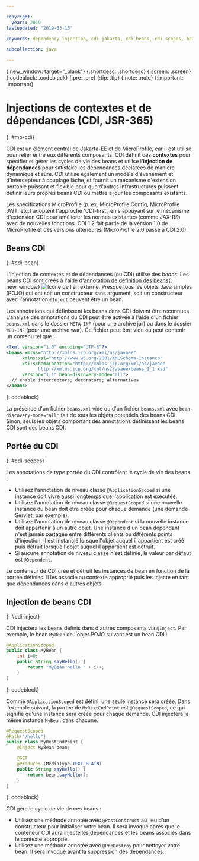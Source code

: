 ```yaml
---

copyright:
  years: 2019
lastupdated: "2019-03-15"

keywords: dependency injection, cdi jakarta, cdi beans, cdi scopes, bean lifecycle, context injection microprofile, microprofile cdi

subcollection: java

---
```


{:new_window: target="_blank"}
{:shortdesc: .shortdesc}
{:screen: .screen}
{:codeblock: .codeblock}
{:pre: .pre}
{:tip: .tip}
{:note: .note}
{:important: .important}

# Injections de contextes et de dépendances (CDI, JSR-365)
{: #mp-cdi}

CDI est un élément central de Jakarta-EE et de MicroProfile, car il est utilisé pour relier entre eux différents composants. CDI définit des **contextes** pour spécifier et gérer les cycles de vie des beans et utilise l'**injection de dépendances** pour satisfaire les dépendances déclarées de manière dynamique et sûre. CDI utilise également un modèle d'événement et d'intercepteur à couplage lâche, et fournit un mécanisme d'extension portable puissant et flexible pour que d'autres infrastructures puissent définir leurs propres beans CDI ou mettre à jour les composants existants.

Les spécifications MicroProfile (p. ex. MicroProfile Config, MicroProfile JWT, etc.) adoptent l'approche 'CDI-first', en s'appuyant sur le mécanisme d'extension CDI pour améliorer les normes existantes (comme JAX-RS) avec de nouvelles fonctions. CDI 1.2 fait partie de la version 1.0 de MicroProfile et des versions ultérieures (MicroProfile 2.0 passe à CDI 2.0).

## Beans CDI
{: #cdi-bean}

L'injection de contextes et de dépendances (ou CDI) utilise des _beans_. Les beans CDI sont créés à l'aide d'[annotation de définition des beans](https://docs.jboss.org/cdi/spec/2.0/cdi-spec.html){: new_window} ![Icône de lien externe](../icons/launch-glyph.svg "Icône de lien externe"). Presque tous les objets Java simples (POJO) qui ont soit un constructeur sans argument, soit un constructeur avec l'annotation `@Inject` peuvent être un bean.

Les annotations qui définissent les beans dans CDI doivent être reconnues. L'analyse des annotations du CDI peut être activée à l'aide d'un fichier `beans.xml` dans le dossier `META-INF` (pour une archive jar) ou dans le dossier `WEB-INF` (pour une archive war). Ce fichier peut être vide ou peut contenir un contenu tel que :

```xml
<?xml version="1.0" encoding="UTF-8"?>
<beans xmlns="http://xmlns.jcp.org/xml/ns/javaee"
      xmlns:xsi="http://www.w3.org/2001/XMLSchema-instance"
      xsi:schemaLocation="http://xmlns.jcp.org/xml/ns/javaee
            http://xmlns.jcp.org/xml/ns/javaee/beans_1_1.xsd"
      version="1.1" bean-discovery-mode="all">
  // enable interceptors; decorators; alternatives
</beans>
```
{: codeblock}

La présence d'un fichier `beans.xml` vide ou d'un fichier `beans.xml` avec `bean-discovery-mode="all"` fait de tous les objets potentiels des beans CDI. Sinon, seuls les objets comportant des annotations définissant les beans CDI sont des beans CDI.

## Portée du CDI
{: #cdi-scopes}

Les annotations de type portée du CDI contrôlent le cycle de vie des beans :

* Utilisez l'annotation de niveau classe `@ApplicationScoped` si une instance doit vivre aussi longtemps que l'application est exécutée.
* Utilisez l'annotation de niveau classe `@RequestScoped` si une nouvelle instance du bean doit être créée pour chaque demande (une demande Servlet, par exemple).
* Utilisez l'annotation de niveau classe `@Dependent` si la nouvelle instance doit appartenir à un autre objet. Une instance d'un bean dépendant n'est jamais partagée entre différents clients ou différents points d'injection. Il est instancié lorsque l'objet auquel il appartient est créé puis détruit lorsque l'objet auquel il appartient est détruit.
* Si aucune annotation de niveau classe n'est définie, la valeur par défaut est `@Dependent`.

Le conteneur de CDI crée et détruit les instances de bean en fonction de la portée définies. Il les associe au contexte approprié puis les injecte en tant que dépendances dans d'autres objets.

## Injection de beans CDI
{: #cdi-inject}

CDI injectera les beans définis dans d'autres composants via `@Inject`. Par exemple, le bean `MyBean` de l'objet POJO suivant est un bean CDI :

```java
@ApplicationScoped
public class MyBean {
    int i=0;
    public String sayHello() {
        return "MyBean hello " + i++;
    }
}
```
{: codeblock}

Comme `@ApplicationScoped` est défini, une seule instance sera créée. Dans l'exemple suivant, la portée de `MyRestEndPoint` est `@RequestScoped`, ce qui signifie qu'une instance sera créée pour chaque demande. CDI injectera la même instance `MyBean` dans chacune. 

```java
@RequestScoped
@Path("/hello")
public class MyRestEndPoint {
    @Inject MyBean bean;

    @GET
    @Produces (MediaType.TEXT_PLAIN)
    public String sayHello() {
        return bean.sayHello();
    }
}
```
{: codeblock}

CDI gère le cycle de vie de ces beans :

* Utilisez une méthode annotée avec `@PostConstruct` au lieu d'un constructeur pour initialiser votre bean. Il sera invoqué après que le conteneur CDI aura injecté les dépendances et les beans associés dans le contexte approprié. 
* Utilisez une méthode annotée avec `@PreDestroy` pour nettoyer votre bean. Il sera invoqué avant la suppression des dépendances.
